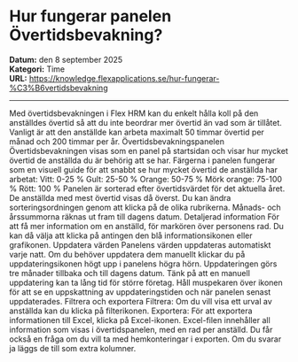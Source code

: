 # Hur fungerar panelen Övertidsbevakning?

**Datum:** den 8 september 2025  
**Kategori:** Time  
**URL:** https://knowledge.flexapplications.se/hur-fungerar-%C3%B6vertidsbevakning

---

Med övertidsbevakningen i Flex HRM kan du enkelt hålla koll på den anställdes övertid så att du inte beordrar mer övertid än vad som är tillåtet. Vanligt är att den anställde kan arbeta maximalt 50 timmar övertid per månad och 200 timmar per år.
Övertidsbevakningspanelen
Övertidsbevakningen visas som en panel på startsidan och visar hur mycket övertid de anställda du är behörig att se har.
Färgerna i panelen fungerar som en visuell guide för att snabbt se hur mycket övertid de anställda har arbetat:
Vitt: 0-25 %
Gult: 25-50 %
Orange: 50-75 %
Mörk orange: 75-100 %
Rött: 100 %
Panelen är sorterad efter övertidsvärdet för det aktuella året. De anställda med mest övertid visas då överst. Du kan ändra sorteringsordningen genom att klicka på de olika rubrikerna. Månads- och årssummorna räknas ut fram till dagens datum.
Detaljerad information
För att få mer information om en anställd, för markören över personens rad. Du kan då välja att klicka på antingen den blå informationsikonen eller grafikonen.
Uppdatera värden
Panelens värden uppdateras automatiskt varje natt. Om du behöver uppdatera dem manuellt klickar du på uppdateringsikonen högt upp i panelens högra hörn. Uppdateringen görs tre månader tillbaka och till dagens datum. Tänk på att en manuell uppdatering kan ta lång tid för större företag. Håll muspekaren över ikonen för att se en uppskattning av uppdateringstiden och när panelen senast uppdaterades.
Filtrera och exportera
Filtrera:
Om du vill visa ett urval av anställda kan du klicka på filterikonen.
Exportera:
För att exportera informationen till Excel, klicka på Excel-ikonen. Excel-filen innehåller all information som visas i övertidspanelen, med en rad per anställd. Du får också en fråga om du vill ta med hemkonteringar i exporten. Om du svarar ja läggs de till som extra kolumner.
